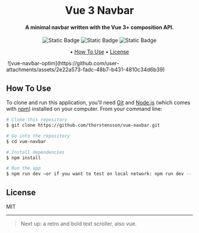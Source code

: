 
<h1 align="center">
  <br>
  Vue 3 Navbar
  <br>
</h1>

<h4 align="center">A minimal navbar written with the Vue 3+ composition API.</h4>

<p align="center">
<img alt="Static Badge" src="https://img.shields.io/badge/vue_v_3.4.27-vite_5.4.8-green">
<img alt="Static Badge" src="https://img.shields.io/badge/dependencies-relatively_up_to_date-orange">
<img alt="Static Badge" src="https://img.shields.io/badge/composition_api-script_setup-blue">
</p>

<p align="center">•
  <a href="#how-to-use">How To Use</a> •
  <a href="#license">License</a>
</p>
<img align="center">
![vue-navbar-optim](https://github.com/user-attachments/assets/2e22a573-fadc-48b7-b431-4810c34d6b39)
</img>

## How To Use

To clone and run this application, you'll need [Git](https://git-scm.com) and [Node.js](https://nodejs.org/en/download/) (which comes with [npm](http://npmjs.com)) installed on your computer. From your command line:

```bash
# Clone this repository
$ git clone https://github.com/thorstensson/vue-navbar.git

# Go into the repository
$ cd vue-navbar

# Install dependencies
$ npm install

# Run the app
$ npm run dev —or if you want to test on local network: npm run dev -- --host
```
## License

MIT

---

> Next up: a retro and bold text scroller, also vue.


